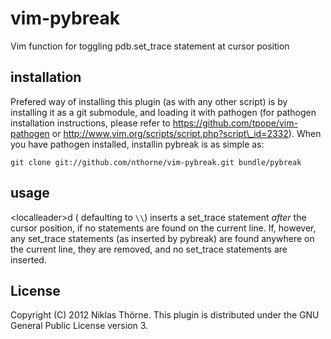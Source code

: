 vim-pybreak
===========

Vim function for toggling pdb.set\_trace statement at cursor position

installation
------------
Prefered way of installing this plugin (as with any other script) is by 
installing it as a git submodule, and loading it with pathogen (for pathogen
installation instructions, please refer to https://github.com/tpope/vim-pathogen
or http://www.vim.org/scripts/script.php?script\_id=2332). When you have
pathogen installed, installin pybreak is as simple as:

    git clone git://github.com/nthorne/vim-pybreak.git bundle/pybreak

usage
-----
\<localleader\>d (<localleader> defaulting to `\\`) inserts a set\_trace statement
_after_ the cursor position, if no statements are found on the current line. If,
however, any set\_trace statements (as inserted by pybreak) are found anywhere
on the current line, they are removed, and no set\_trace statements are
inserted.

License
-------
Copyright (C) 2012 Niklas Thörne. This plugin is distributed under the
GNU General Public License version 3.
